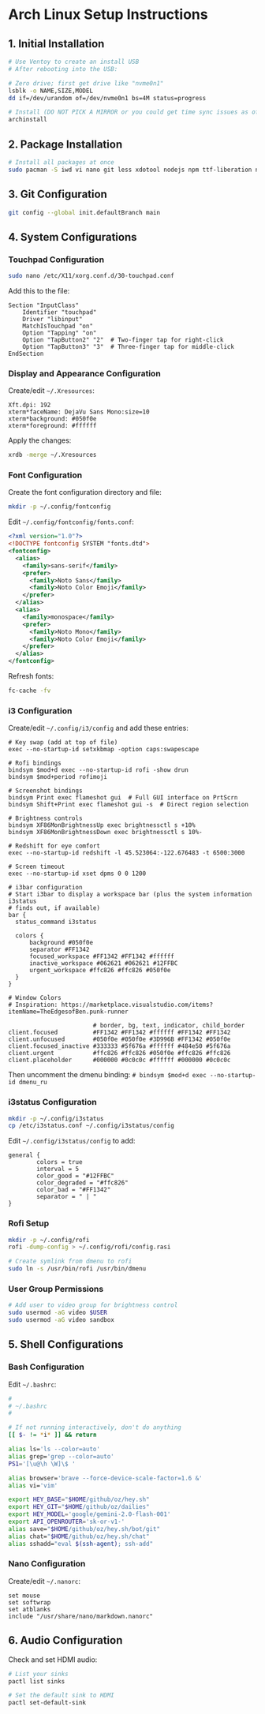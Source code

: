 # Arch Linux Setup Instructions

## 1. Initial Installation

```sh
# Use Ventoy to create an install USB
# After rebooting into the USB:

# Zero drive; first get drive like "nvme0n1"
lsblk -o NAME,SIZE,MODEL
dd if=/dev/urandom of=/dev/nvme0n1 bs=4M status=progress

# Install (DO NOT PICK A MIRROR or you could get time sync issues as of 250317)
archinstall
```

## 2. Package Installation

```sh
# Install all packages at once
sudo pacman -S iwd vi nano git less xdotool nodejs npm ttf-liberation noto-fonts noto-fonts-emoji ttf-dejavu pango rofi rofimoji flameshot brightnessctl redshift
```

## 3. Git Configuration

```sh
git config --global init.defaultBranch main
```

## 4. System Configurations

### Touchpad Configuration

```sh
sudo nano /etc/X11/xorg.conf.d/30-touchpad.conf
```

Add this to the file:
```
Section "InputClass"
    Identifier "touchpad"
    Driver "libinput"
    MatchIsTouchpad "on"
    Option "Tapping" "on"
    Option "TapButton2" "2"  # Two-finger tap for right-click
    Option "TapButton3" "3"  # Three-finger tap for middle-click
EndSection
```

### Display and Appearance Configuration

Create/edit `~/.Xresources`:
```
Xft.dpi: 192
xterm*faceName: DejaVu Sans Mono:size=10
xterm*background: #050f0e
xterm*foreground: #ffffff
```

Apply the changes:
```sh
xrdb -merge ~/.Xresources
```

### Font Configuration

Create the font configuration directory and file:
```sh
mkdir -p ~/.config/fontconfig
```

Edit `~/.config/fontconfig/fonts.conf`:
```xml
<?xml version="1.0"?>
<!DOCTYPE fontconfig SYSTEM "fonts.dtd">
<fontconfig>
  <alias>
    <family>sans-serif</family>
    <prefer>
      <family>Noto Sans</family>
      <family>Noto Color Emoji</family>
    </prefer>
  </alias>
  <alias>
    <family>monospace</family>
    <prefer>
      <family>Noto Mono</family>
      <family>Noto Color Emoji</family>
    </prefer>
  </alias>
</fontconfig>
```

Refresh fonts:
```sh
fc-cache -fv
```

### i3 Configuration

Create/edit `~/.config/i3/config` and add these entries:

```
# Key swap (add at top of file)
exec --no-startup-id setxkbmap -option caps:swapescape

# Rofi bindings
bindsym $mod+d exec --no-startup-id rofi -show drun
bindsym $mod+period rofimoji

# Screenshot bindings
bindsym Print exec flameshot gui  # Full GUI interface on PrtScrn
bindsym Shift+Print exec flameshot gui -s  # Direct region selection

# Brightness controls
bindsym XF86MonBrightnessUp exec brightnessctl s +10%
bindsym XF86MonBrightnessDown exec brightnessctl s 10%-

# Redshift for eye comfort
exec --no-startup-id redshift -l 45.523064:-122.676483 -t 6500:3000

# Screen timeout
exec --no-startup-id xset dpms 0 0 1200

# i3bar configuration
# Start i3bar to display a workspace bar (plus the system information i3status
# finds out, if available)
bar {
  status_command i3status

  colors {
      background #050f0e
      separator #FF1342
      focused_workspace #FF1342 #FF1342 #ffffff
      inactive_workspace #062621 #062621 #12FFBC
      urgent_workspace #ffc826 #ffc826 #050f0e
  }
}

# Window Colors
# Inspiration: https://marketplace.visualstudio.com/items?itemName=TheEdgesofBen.punk-runner

                        # border, bg, text, indicator, child_border
client.focused          #FF1342 #FF1342 #ffffff #FF1342 #FF1342
client.unfocused        #050f0e #050f0e #3D996B #FF1342 #050f0e
client.focused_inactive #333333 #5f676a #ffffff #484e50 #5f676a
client.urgent           #ffc826 #ffc826 #050f0e #ffc826 #ffc826
client.placeholder      #000000 #0c0c0c #ffffff #000000 #0c0c0c
```

Then uncomment the dmenu binding: `# bindsym $mod+d exec --no-startup-id dmenu_ru`

### i3status Configuration

```sh
mkdir -p ~/.config/i3status
cp /etc/i3status.conf ~/.config/i3status/config
```

Edit `~/.config/i3status/config` to add:
```
general {
        colors = true
        interval = 5
        color_good = "#12FFBC"
        color_degraded = "#ffc826"
        color_bad = "#FF1342"
        separator = " | "
}
```

### Rofi Setup

```sh
mkdir -p ~/.config/rofi
rofi -dump-config > ~/.config/rofi/config.rasi

# Create symlink from dmenu to rofi
sudo ln -s /usr/bin/rofi /usr/bin/dmenu
```

### User Group Permissions

```sh
# Add user to video group for brightness control
sudo usermod -aG video $USER
sudo usermod -aG video sandbox
```

## 5. Shell Configurations

### Bash Configuration

Edit `~/.bashrc`:
```sh
#
# ~/.bashrc
#

# If not running interactively, don't do anything
[[ $- != *i* ]] && return

alias ls='ls --color=auto'
alias grep='grep --color=auto'
PS1='[\u@\h \W]\$ '

alias browser='brave --force-device-scale-factor=1.6 &'
alias vi='vim'

export HEY_BASE="$HOME/github/oz/hey.sh"
export HEY_GIT="$HOME/github/oz/dailies"
export HEY_MODEL='google/gemini-2.0-flash-001'
export API_OPENROUTER='sk-or-v1-'
alias save="$HOME/github/oz/hey.sh/bot/git"
alias chat="$HOME/github/oz/hey.sh/chat"
alias sshadd="eval $(ssh-agent); ssh-add"
```

### Nano Configuration

Create/edit `~/.nanorc`:
```
set mouse
set softwrap
set atblanks
include "/usr/share/nano/markdown.nanorc"
```

## 6. Audio Configuration

Check and set HDMI audio:
```sh
# List your sinks
pactl list sinks

# Set the default sink to HDMI
pactl set-default-sink 
```
